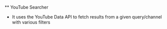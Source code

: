 ** YouTube Searcher
* It uses the YouTube Data API to fetch results from a given query/channel with various filters

